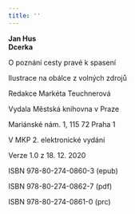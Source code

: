```yaml
---
title: ''
---
```


**Jan Hus  
Dcerka**

O poznání cesty pravé k spasení  

  

Ilustrace na obálce z volných zdrojů

Redakce Markéta Teuchnerová

  

Vydala Městská knihovna v Praze

Mariánské nám. 1, 115 72 Praha 1

  

V MKP 2. elektronické vydání

Verze 1.0 z 18. 12. 2020

  

ISBN 978-80-274-0860-3 (epub)

ISBN 978-80-274-0862-7 (pdf)

ISBN 978-80-274-0861-0 (prc)
